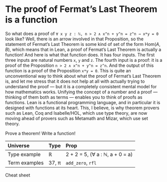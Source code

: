# The proof of Fermat’s Last Theorem is a function

So what does a proof of `∀ x y z : ℕ, n > 2 ∧ x^n + y^n = z^n → x*y = 0` look like? Well, there is an arrow involved in that Proposition, so the statement of Fermat’s Last Theorem is some kind of set of the form $\mathrm{Hom}(A,B)$, which means that in Lean, a proof of Fermat’s Last Theorem is actually a function! And here is what that function does. It has four inputs. The first three inputs are natural numbers `x`, `y` and `z`. The fourth input is a proof: it is a proof of the Proposition `n > 2 ∧ x^n + y^n = z^n`. And the output of this function is a proof of the Proposition `x*y = 0`. This is quite an unconventional way to think about what the proof of Fermat’s Last Theorem is, and let me stress that it does not help at all with actually trying to understand the proof — but it is a completely consistent mental model for how mathematics works. Unifying the concept of a number and a proof — thinking of them both as terms — enables you to think of proofs as functions. Lean is a functional programming language, and in particular it is designed with functions at its heart. This, I believe, is why theorem provers such as Lean, Coq and Isabelle/HOL, which use type theory, are now moving ahead of provers such as Metamath and Mizar, which use set theory.

Prove a theorem! Write a function!

|Universe    |Type |Prop                            |
|:-----------|:----|:-------------------------------|
|Type example|ℝ    |2 + 2 = 5, (∀ a : ℕ, a + 0 = a)|
Term examples|37, π|`add_zero`, `rfl`               |

Cheat sheet